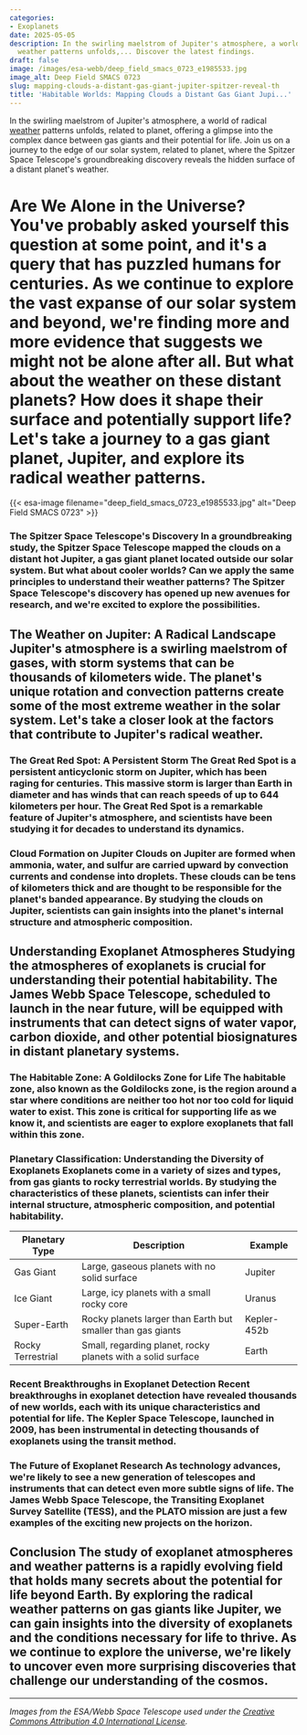 ```yaml
---
categories:
- Exoplanets
date: 2025-05-05
description: In the swirling maelstrom of Jupiter's atmosphere, a world of radical
  weather patterns unfolds,... Discover the latest findings.
draft: false
image: /images/esa-webb/deep_field_smacs_0723_e1985533.jpg
image_alt: Deep Field SMACS 0723
slug: mapping-clouds-a-distant-gas-giant-jupiter-spitzer-reveal-th
title: 'Habitable Worlds: Mapping Clouds a Distant Gas Giant Jupi...'
---
```


In the swirling maelstrom of Jupiter's atmosphere, a world of radical [weather](/blog/weather-patterns-on-brown-dwarfs-and-giant-[exoplanets](/blog/exoplanets-and-the-search-for-life-beyond-our-solar-system/solar-system/)/) patterns unfolds, related to planet, offering a glimpse into the complex dance between gas giants and their potential for life. Join us on a journey to the edge of our solar system, related to planet, where the Spitzer Space Telescope's groundbreaking discovery reveals the hidden surface of a distant planet's weather.

# Are We Alone in the Universe? You've probably asked yourself this question at some point, and it's a query that has puzzled humans for centuries. As we continue to explore the vast expanse of our solar system and beyond, we're finding more and more evidence that suggests we might not be alone after all. But what about the weather on these distant planets? How does it shape their surface and potentially support life? Let's take a journey to a gas giant planet, Jupiter, and explore its radical weather patterns.
{{< esa-image filename="deep_field_smacs_0723_e1985533.jpg" alt="Deep Field SMACS 0723" >}}



 ### The Spitzer Space Telescope's Discovery In a groundbreaking study, the Spitzer Space Telescope mapped the clouds on a distant hot Jupiter, a gas giant planet located outside our solar system. But what about cooler worlds? Can we apply the same principles to understand their weather patterns? The Spitzer Space Telescope's discovery has opened up new avenues for research, and we're excited to explore the possibilities.

 ## The Weather on Jupiter: A Radical Landscape Jupiter's atmosphere is a swirling maelstrom of gases, with storm systems that can be thousands of kilometers wide. The planet's unique rotation and convection patterns create some of the most extreme weather in the solar system. Let's take a closer look at the factors that contribute to Jupiter's radical weather.

 ### The Great Red Spot: A Persistent Storm The Great Red Spot is a persistent anticyclonic storm on Jupiter, which has been raging for centuries. This massive storm is larger than Earth in diameter and has winds that can reach speeds of up to 644 kilometers per hour. The Great Red Spot is a remarkable feature of Jupiter's atmosphere, and scientists have been studying it for decades to understand its dynamics.

 ### Cloud Formation on Jupiter Clouds on Jupiter are formed when ammonia, water, and sulfur are carried upward by convection currents and condense into droplets. These clouds can be tens of kilometers thick and are thought to be responsible for the planet's banded appearance. By studying the clouds on Jupiter, scientists can gain insights into the planet's internal structure and atmospheric composition.

 ## Understanding Exoplanet Atmospheres Studying the atmospheres of exoplanets is crucial for understanding their potential habitability. The James Webb Space Telescope, scheduled to launch in the near future, will be equipped with instruments that can detect signs of water vapor, carbon dioxide, and other potential biosignatures in distant planetary systems.

 ### The Habitable Zone: A Goldilocks Zone for Life The habitable zone, also known as the Goldilocks zone, is the region around a star where conditions are neither too hot nor too cold for liquid water to exist. This zone is critical for supporting life as we know it, and scientists are eager to explore exoplanets that fall within this zone.

 ### Planetary Classification: Understanding the Diversity of Exoplanets Exoplanets come in a variety of sizes and types, from gas giants to rocky terrestrial worlds. By studying the characteristics of these planets, scientists can infer their internal structure, atmospheric composition, and potential habitability.

 | **Planetary Type** | **Description** | **Example** |
| --- | --- | --- |
| Gas Giant | Large, gaseous planets with no solid surface | Jupiter |
| Ice Giant | Large, icy planets with a small rocky core | Uranus |
| Super-Earth | Rocky planets larger than Earth but smaller than gas giants | Kepler-452b |
| Rocky Terrestrial | Small, regarding planet, rocky planets with a solid surface | Earth | ## The Quest for Life Beyond Earth As we continue to explore the universe, we're finding more and more evidence that suggests life might exist beyond Earth. From the discovery of [exoplanets](/blog/exoplanets-and-the-search-for-life-beyond-earth) to the detection of biosignatures, regarding planet, scientists are working tirelessly to uncover the secrets of the cosmos.

 ### Recent Breakthroughs in Exoplanet Detection Recent breakthroughs in exoplanet detection have revealed thousands of new worlds, each with its unique characteristics and potential for life. The Kepler Space Telescope, launched in 2009, has been instrumental in detecting thousands of exoplanets using the transit method.

 ### The Future of Exoplanet Research As technology advances, we're likely to see a new generation of telescopes and instruments that can detect even more subtle signs of life. The James Webb Space Telescope, the Transiting Exoplanet Survey Satellite (TESS), and the PLATO mission are just a few examples of the exciting new projects on the horizon.

 ## Conclusion The study of exoplanet atmospheres and weather patterns is a rapidly evolving field that holds many secrets about the potential for life beyond Earth. By exploring the radical weather patterns on gas giants like Jupiter, we can gain insights into the diversity of exoplanets and the conditions necessary for life to thrive. As we continue to explore the universe, we're likely to uncover even more surprising discoveries that challenge our understanding of the cosmos.

---

*Images from the ESA/Webb Space Telescope used under the [Creative Commons Attribution 4.0 International License](https://creativecommons.org/licenses/by/4.0).*
